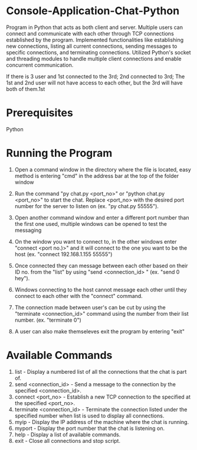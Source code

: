 # Console-Application-Chat-Python
Program in Python that acts as both client and server. Multiple users can connect and communicate with each other through TCP connections established by the program. Implemented functionalities like establishing new connections, listing all current connections, sending messages to specific connections, and terminating connections. Utilized Python's socket and threading modules to handle multiple client connections and enable concurrent communication.

If there is 3 user and 1st connected to the 3rd; 2nd connected to 3rd; The 1st and 2nd user will not have access to each other, but the 3rd will have both of them.1st

# Prerequisites
Python

# Running the Program
1) Open a command window in the directory where the file is located, easy method is entering "cmd" in the address bar at the top of the folder window
2) Run the command "py chat.py <port_no>" or "python chat.py <port_no>" to start the chat. Replace <port_no> with the desired port number for the server to listen on (ex. "py chat.py 55555").
3) Open another command window and enter a different port number than the first one used, multiple windows can be opened to test the messaging
4) On the window you want to connect to, in the other windows enter "connect <IP address> <port no.)>" and it will connect to the one you want to be the host (ex. "connect 192.168.1.155 55555")
 
5) Once connected they can message between each other based on their ID no. from the "list" by using "send <connection_id> <message>" (ex. "send 0 hey"). 

6) Windows connecting to the host cannot message each other until they connect to each other with the "connect" command.
 
7) The connection made between user's can be cut by using the "terminate <connection_id>" command using the number from their list number. (ex. "terminate 0")
 
8) A user can also make themseleves exit the program by entering "exit"



# Available Commands
1) list - Display a numbered list of all the connections that the chat is part of.
2) send <connection_id> <message> - Send a message to the connection by the specified <connection_id>.
3) connect <destination> <port_no> - Establish a new TCP connection to the specified <destination> at the specified <port_no>.
4) terminate <connection_id> - Terminate the connection listed under the specified number when list is used to display all connections.
5) myip - Display the IP address of the machine where the chat is running.
6) myport - Display the port number that the chat is listening on.
7) help - Display a list of available commands.
8) exit - Close all connections and stop script.
